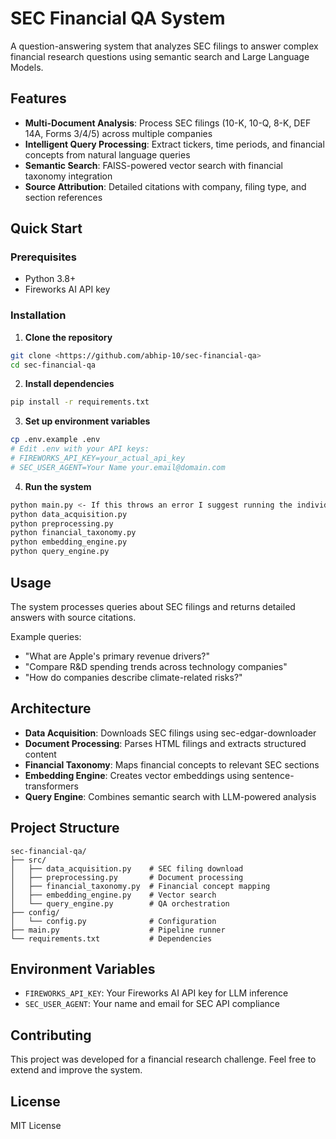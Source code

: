 # SEC Financial QA System

A question-answering system that analyzes SEC filings to answer complex financial research questions using semantic search and Large Language Models.

## Features

- **Multi-Document Analysis**: Process SEC filings (10-K, 10-Q, 8-K, DEF 14A, Forms 3/4/5) across multiple companies
- **Intelligent Query Processing**: Extract tickers, time periods, and financial concepts from natural language queries
- **Semantic Search**: FAISS-powered vector search with financial taxonomy integration
- **Source Attribution**: Detailed citations with company, filing type, and section references

## Quick Start

### Prerequisites
- Python 3.8+
- Fireworks AI API key

### Installation

1. **Clone the repository**
```bash
git clone <https://github.com/abhip-10/sec-financial-qa>
cd sec-financial-qa
```

2. **Install dependencies**
```bash
pip install -r requirements.txt
```

3. **Set up environment variables**
```bash
cp .env.example .env
# Edit .env with your API keys:
# FIREWORKS_API_KEY=your_actual_api_key
# SEC_USER_AGENT=Your Name your.email@domain.com
```

4. **Run the system**
```bash
python main.py <- If this throws an error I suggest running the individual scripts in the following order
python data_acquisition.py
python preprocessing.py
python financial_taxonomy.py
python embedding_engine.py
python query_engine.py
```

## Usage

The system processes queries about SEC filings and returns detailed answers with source citations.

Example queries:
- "What are Apple's primary revenue drivers?"
- "Compare R&D spending trends across technology companies"
- "How do companies describe climate-related risks?"

## Architecture

- **Data Acquisition**: Downloads SEC filings using sec-edgar-downloader
- **Document Processing**: Parses HTML filings and extracts structured content
- **Financial Taxonomy**: Maps financial concepts to relevant SEC sections
- **Embedding Engine**: Creates vector embeddings using sentence-transformers
- **Query Engine**: Combines semantic search with LLM-powered analysis

## Project Structure

```
sec-financial-qa/
├── src/
│   ├── data_acquisition.py    # SEC filing download
│   ├── preprocessing.py       # Document processing
│   ├── financial_taxonomy.py  # Financial concept mapping
│   ├── embedding_engine.py    # Vector search
│   └── query_engine.py        # QA orchestration
├── config/
│   └── config.py              # Configuration
├── main.py                    # Pipeline runner
└── requirements.txt           # Dependencies
```

## Environment Variables

- `FIREWORKS_API_KEY`: Your Fireworks AI API key for LLM inference
- `SEC_USER_AGENT`: Your name and email for SEC API compliance

## Contributing

This project was developed for a financial research challenge. Feel free to extend and improve the system.

## License

MIT License
